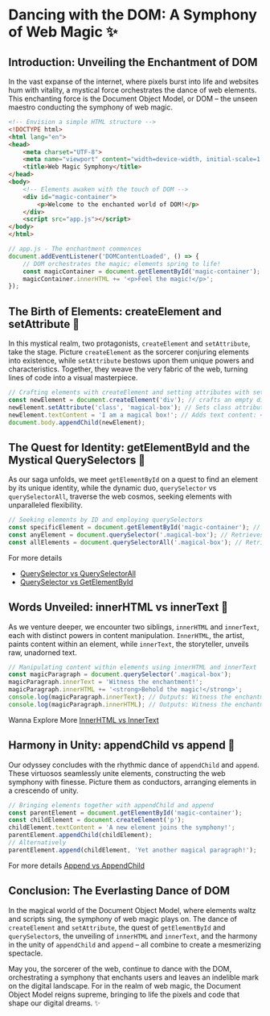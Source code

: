 # Dancing with the DOM: A Symphony of Web Magic ✨

## Introduction: Unveiling the Enchantment of DOM

In the vast expanse of the internet, where pixels burst into life and websites hum with vitality, a mystical force orchestrates the dance of web elements. This enchanting force is the Document Object Model, or DOM – the unseen maestro conducting the symphony of web magic.

```html
<!-- Envision a simple HTML structure -->
<!DOCTYPE html>
<html lang="en">
<head>
    <meta charset="UTF-8">
    <meta name="viewport" content="width=device-width, initial-scale=1.0">
    <title>Web Magic Symphony</title>
</head>
<body>
    <!-- Elements awaken with the touch of DOM -->
    <div id="magic-container">
        <p>Welcome to the enchanted world of DOM!</p>
    </div>
    <script src="app.js"></script>
</body>
</html>
```

```javascript
// app.js - The enchantment commences
document.addEventListener('DOMContentLoaded', () => {
    // DOM orchestrates the magic; elements spring to life!
    const magicContainer = document.getElementById('magic-container');
    magicContainer.innerHTML += '<p>Feel the magic!</p>';
});
```

## The Birth of Elements: createElement and setAttribute 💫

In this mystical realm, two protagonists, `createElement` and `setAttribute`, take the stage. Picture `createElement` as the sorcerer conjuring elements into existence, while `setAttribute` bestows upon them unique powers and characteristics. Together, they weave the very fabric of the web, turning lines of code into a visual masterpiece.

```javascript
// Crafting elements with createElement and setting attributes with setAttribute
const newElement = document.createElement('div'); // crafts an empty div element: <div></div>
newElement.setAttribute('class', 'magical-box'); // Sets class attribute to 'magical-box': <div class="magical-box"></div>
newElement.textContent = 'I am a magical box!'; // Adds text content: <div class="magical-box">I am a magical box!</div>
document.body.appendChild(newElement);
```

## The Quest for Identity: getElementById and the Mystical QuerySelectors 🌟

As our saga unfolds, we meet `getElementById` on a quest to find an element by its unique identity, while the dynamic duo, `querySelector` vs `querySelectorAll`, traverse the web cosmos, seeking elements with unparalleled flexibility.

```javascript
// Seeking elements by ID and employing querySelectors
const specificElement = document.getElementById('magic-container'); // Retrieves a unique element with the ID 'magic-container'
const anyElement = document.querySelector('.magical-box'); // Retrieves the first element with class 'magical-box'
const allElements = document.querySelectorAll('.magical-box'); // Retrieves all elements with class 'magical-box'
```

For more details
+ [QuerySelector vs QuerySelectorAll](./This%20vs%20That/QuerySelector%20vs%20QuerySelectorAll.md)
+ [QuerySelector vs GetElementById](./This%20vs%20That/QuerySelector%20vs%20GetElementById.md)


## Words Unveiled: innerHTML vs innerText 📜

As we venture deeper, we encounter two siblings, `innerHTML` and `innerText`, each with distinct powers in content manipulation. `InnerHTML`, the artist, paints content within an element, while `innerText`, the storyteller, unveils raw, unadorned text.

```javascript
// Manipulating content within elements using innerHTML and innerText
const magicParagraph = document.querySelector('.magical-box');
magicParagraph.innerText = 'Witness the enchantment!';
magicParagraph.innerHTML += '<strong>Behold the magic!</strong>';
console.log(magicParagraph.innerText); // Outputs: Witness the enchantment!Behold the magic!
console.log(magicParagraph.innerHTML); // Outputs: Witness the enchantment!<strong>Behold the magic!</strong>
```

Wanna Explore More [InnerHTML vs InnerText](./This%20vs%20That/InnerHTML%20vs%20InnerText.md)


## Harmony in Unity: appendChild vs append 🎵

Our odyssey concludes with the rhythmic dance of `appendChild` and `append`. These virtuosos seamlessly unite elements, constructing the web symphony with finesse. Picture them as conductors, arranging elements in a crescendo of unity.

```javascript
// Bringing elements together with appendChild and append
const parentElement = document.getElementById('magic-container');
const childElement = document.createElement('p');
childElement.textContent = 'A new element joins the symphony!';
parentElement.appendChild(childElement);
// Alternatively
parentElement.append(childElement, 'Yet another magical paragraph!');
```
For more details [Append vs AppendChild](../This%20vs%20That/Append%20vs%20AppendChild.md)

## Conclusion: The Everlasting Dance of DOM

In the magical world of the Document Object Model, where elements waltz and scripts sing, the symphony of web magic plays on. The dance of `createElement` and `setAttribute`, the quest of `getElementById` and `querySelector`s, the unveiling of `innerHTML` and `innerText`, and the harmony in the unity of `appendChild` and `append` – all combine to create a mesmerizing spectacle.

May you, the sorcerer of the web, continue to dance with the DOM, orchestrating a symphony that enchants users and leaves an indelible mark on the digital landscape. For in the realm of web magic, the Document Object Model reigns supreme, bringing to life the pixels and code that shape our digital dreams. ✨
